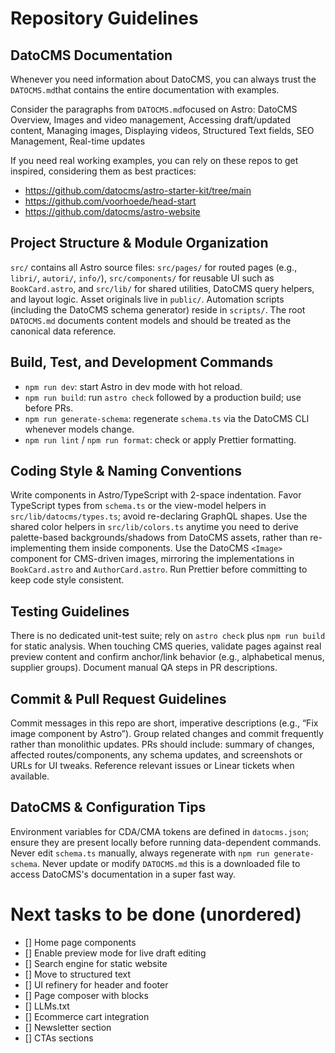 # Repository Guidelines

## DatoCMS Documentation

Whenever you need information about DatoCMS, you can always trust the `DATOCMS.md`that contains the entire documentation with examples.

Consider the paragraphs from `DATOCMS.md`focused on Astro: DatoCMS Overview, Images and video management, Accessing draft/updated content, Managing images, Displaying videos, Structured Text fields, SEO Management, Real-time updates

If you need real working examples, you can rely on these repos to get inspired, considering them as best practices:

- https://github.com/datocms/astro-starter-kit/tree/main
- https://github.com/voorhoede/head-start
- https://github.com/datocms/astro-website

## Project Structure & Module Organization

`src/` contains all Astro source files: `src/pages/` for routed pages (e.g., `libri/`, `autori/`, `info/`), `src/components/` for reusable UI such as `BookCard.astro`, and `src/lib/` for shared utilities, DatoCMS query helpers, and layout logic. Asset originals live in `public/`. Automation scripts (including the DatoCMS schema generator) reside in `scripts/`. The root `DATOCMS.md` documents content models and should be treated as the canonical data reference.

## Build, Test, and Development Commands

- `npm run dev`: start Astro in dev mode with hot reload.
- `npm run build`: run `astro check` followed by a production build; use before PRs.
- `npm run generate-schema`: regenerate `schema.ts` via the DatoCMS CLI whenever models change.
- `npm run lint` / `npm run format`: check or apply Prettier formatting.

## Coding Style & Naming Conventions

Write components in Astro/TypeScript with 2-space indentation. Favor TypeScript types from `schema.ts` or the view-model helpers in `src/lib/datocms/types.ts`; avoid re-declaring GraphQL shapes. Use the shared color helpers in `src/lib/colors.ts` anytime you need to derive palette-based backgrounds/shadows from DatoCMS assets, rather than re-implementing them inside components. Use the DatoCMS `<Image>` component for CMS-driven images, mirroring the implementations in `BookCard.astro` and `AuthorCard.astro`. Run Prettier before committing to keep code style consistent.

## Testing Guidelines

There is no dedicated unit-test suite; rely on `astro check` plus `npm run build` for static analysis. When touching CMS queries, validate pages against real preview content and confirm anchor/link behavior (e.g., alphabetical menus, supplier groups). Document manual QA steps in PR descriptions.

## Commit & Pull Request Guidelines

Commit messages in this repo are short, imperative descriptions (e.g., “Fix image component by Astro”). Group related changes and commit frequently rather than monolithic updates. PRs should include: summary of changes, affected routes/components, any schema updates, and screenshots or URLs for UI tweaks. Reference relevant issues or Linear tickets when available.

## DatoCMS & Configuration Tips

Environment variables for CDA/CMA tokens are defined in `datocms.json`; ensure they are present locally before running data-dependent commands. Never edit `schema.ts` manually, always regenerate with `npm run generate-schema`. Never update or modify `DATOCMS.md` this is a downloaded file to access DatoCMS's documentation in a super fast way.

# Next tasks to be done (unordered)

- [] Home page components
- [] Enable preview mode for live draft editing
- [] Search engine for static website
- [] Move to structured text
- [] UI refinery for header and footer
- [] Page composer with blocks
- [] LLMs.txt
- [] Ecommerce cart integration
- [] Newsletter section
- [] CTAs sections
